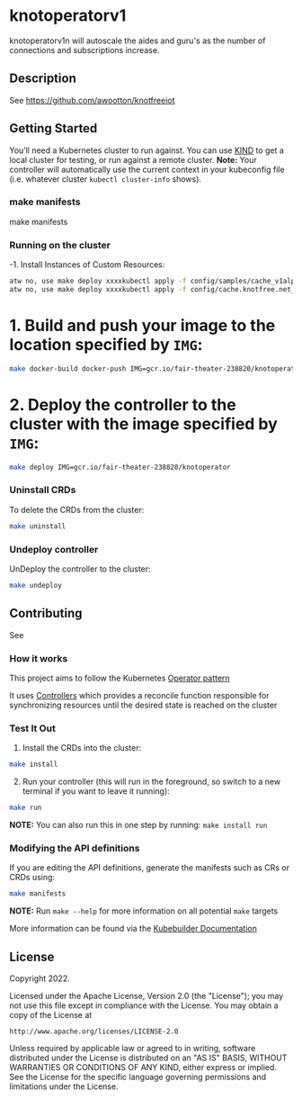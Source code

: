 # knotoperatorv1

knotoperatorv1n will autoscale the aides and guru's as the number of connections and subscriptions increase. 

## Description

See https://github.com/awootton/knotfreeiot

## Getting Started
You’ll need a Kubernetes cluster to run against. You can use [KIND](https://sigs.k8s.io/kind) to get a local cluster for testing, or run against a remote cluster.
**Note:** Your controller will automatically use the current context in your kubeconfig file (i.e. whatever cluster `kubectl cluster-info` shows).

### make manifests
 
make manifests 

### Running on the cluster
-1. Install Instances of Custom Resources:

```sh
atw no, use make deploy xxxxkubectl apply -f config/samples/cache_v1alpha1_memcached.yaml
atw no, use make deploy xxxxkubectl apply -f config/cache.knotfree.net_knotoperators.yaml
```

# 1. Build and push your image to the location specified by `IMG`:
	
```sh
make docker-build docker-push IMG=gcr.io/fair-theater-238820/knotoperator
```
	
# 2. Deploy the controller to the cluster with the image specified by `IMG`:

```sh
make deploy IMG=gcr.io/fair-theater-238820/knotoperator
```

### Uninstall CRDs
To delete the CRDs from the cluster:

```sh
make uninstall
```

### Undeploy controller
UnDeploy the controller to the cluster:

```sh
make undeploy
```

## Contributing
 See 

### How it works
This project aims to follow the Kubernetes [Operator pattern](https://kubernetes.io/docs/concepts/extend-kubernetes/operator/)

It uses [Controllers](https://kubernetes.io/docs/concepts/architecture/controller/) 
which provides a reconcile function responsible for synchronizing resources until the desired state is reached on the cluster 

### Test It Out
1. Install the CRDs into the cluster:

```sh
make install
```

2. Run your controller (this will run in the foreground, so switch to a new terminal if you want to leave it running):

```sh
make run
```

**NOTE:** You can also run this in one step by running: `make install run`

### Modifying the API definitions
If you are editing the API definitions, generate the manifests such as CRs or CRDs using:

```sh
make manifests
```

**NOTE:** Run `make --help` for more information on all potential `make` targets

More information can be found via the [Kubebuilder Documentation](https://book.kubebuilder.io/introduction.html)

## License

Copyright 2022.

Licensed under the Apache License, Version 2.0 (the "License");
you may not use this file except in compliance with the License.
You may obtain a copy of the License at

    http://www.apache.org/licenses/LICENSE-2.0

Unless required by applicable law or agreed to in writing, software
distributed under the License is distributed on an "AS IS" BASIS,
WITHOUT WARRANTIES OR CONDITIONS OF ANY KIND, either express or implied.
See the License for the specific language governing permissions and
limitations under the License.

